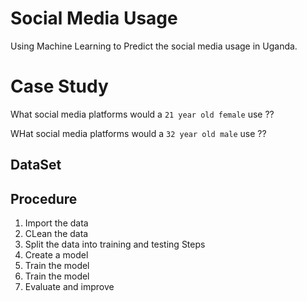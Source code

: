 # Social Media Usage

Using Machine Learning to Predict the social media usage in Uganda.

# Case Study

What social media platforms would a `21 year old female` use ??

WHat social media platforms would a `32 year old male` use ??

## DataSet

## Procedure 

1. Import the data
2. CLean the data
3. Split the data into training and testing Steps
4. Create a model 
5. Train the model
6. Train the model
7. Evaluate and improve
